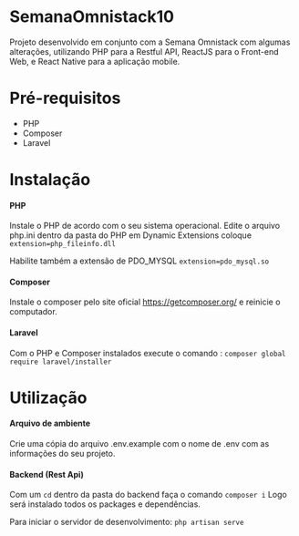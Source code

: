 # SemanaOmnistack10
Projeto desenvolvido em conjunto com a Semana Omnistack com algumas alterações, utilizando PHP para a Restful API, ReactJS para o Front-end Web, e React Native para a aplicação mobile.

# Pré-requisitos
- PHP
- Composer
- Laravel

# Instalação
#### PHP
Instale o PHP de acordo com o seu sistema operacional.
Edite o arquivo php.ini dentro da pasta do PHP em Dynamic Extensions coloque
`extension=php_fileinfo.dll`

Habilite também a extensão de PDO_MYSQL
`extension=pdo_mysql.so`

#### Composer
Instale o composer pelo site oficial https://getcomposer.org/ e reinicie o computador.

#### Laravel
Com o PHP e Composer instalados execute o comando :
`composer global require laravel/installer`

# Utilização
#### Arquivo de ambiente
Crie uma cópia do arquivo .env.example com o nome de .env com as informações do seu projeto.

#### Backend (Rest Api)
Com um `cd` dentro da pasta do backend faça o comando
`composer i`
Logo será instalado todos os packages e dependências.

Para iniciar o servidor de desenvolvimento:
`php artisan serve`

